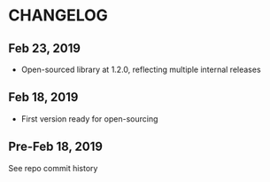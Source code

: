 # CHANGELOG

Feb 23, 2019
------------

- Open-sourced library at 1.2.0, reflecting multiple internal releases

Feb 18, 2019
------------

- First version ready for open-sourcing

Pre-Feb 18, 2019
----------------

See repo commit history
